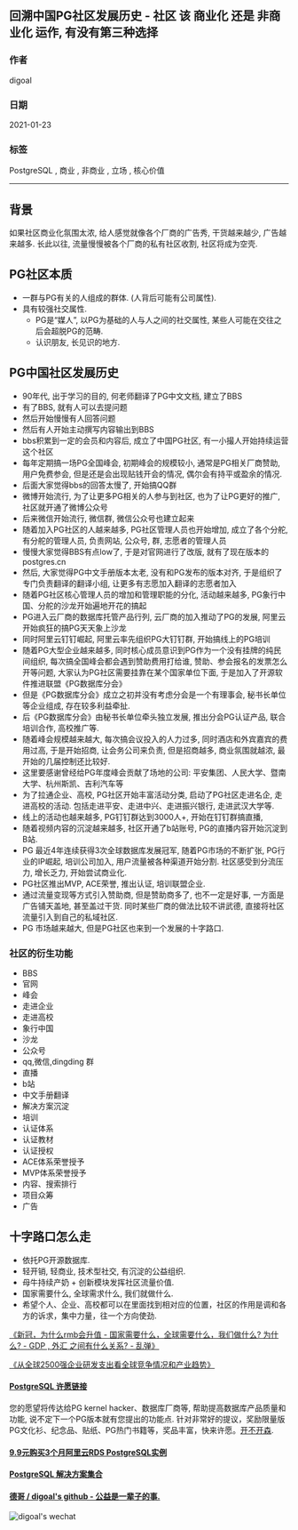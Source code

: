 ## 回溯中国PG社区发展历史 - 社区 该 商业化 还是 非商业化 运作, 有没有第三种选择    
                    
### 作者                    
digoal                    
                    
### 日期                    
2021-01-23                    
                    
### 标签                    
PostgreSQL , 商业 , 非商业 , 立场 , 核心价值   
                    
----                    
                    
## 背景    
如果社区商业化氛围太浓, 给人感觉就像各个厂商的广告秀, 干货越来越少, 广告越来越多. 长此以往, 流量慢慢被各个厂商的私有社区收割, 社区将成为空壳.   
  
## PG社区本质  
  
- 一群与PG有关的人组成的群体.  (人背后可能有公司属性).    
- 具有较强社交属性.    
    - PG是“媒人”, 以PG为基础的人与人之间的社交属性, 某些人可能在交往之后会超脱PG的范畴.    
    - 认识朋友, 长见识的地方.    
  
## PG中国社区发展历史  
  
- 90年代, 出于学习的目的, 何老师翻译了PG中文文档, 建立了BBS  
- 有了BBS, 就有人可以去提问题  
- 然后开始慢慢有人回答问题  
- 然后有人开始主动撰写内容输出到BBS  
- bbs积累到一定的会员和内容后, 成立了中国PG社区, 有一小撮人开始持续运营这个社区  
- 每年定期搞一场PG全国峰会, 初期峰会的规模较小, 通常是PG相关厂商赞助, 用户免费参会, 但是还是会出现贴钱开会的情况, 偶尔会有持平或盈余的情况.   
- 后面大家觉得bbs的回答太慢了, 开始搞QQ群  
- 微博开始流行, 为了让更多PG相关的人参与到社区, 也为了让PG更好的推广, 社区就开通了微博公众号  
- 后来微信开始流行, 微信群, 微信公众号也建立起来  
- 随着加入PG社区的人越来越多, PG社区管理人员也开始增加, 成立了各个分舵, 有分舵的管理人员, 负责网站, 公众号, 群, 志愿者的管理人员  
- 慢慢大家觉得BBS有点low了, 于是对官网进行了改版, 就有了现在版本的postgres.cn    
- 然后, 大家觉得PG中文手册版本太老, 没有和PG发布的版本对齐, 于是组织了专门负责翻译的翻译小组, 让更多有志愿加入翻译的志愿者加入  
- 随着PG社区核心管理人员的增加和管理职能的分化, 活动越来越多, PG象行中国、分舵的沙龙开始遍地开花的搞起  
- PG进入云厂商的数据库托管产品行列, 云厂商的加入推动了PG的发展, 阿里云开始疯狂的搞PG天天象上沙龙  
- 同时阿里云钉钉崛起, 阿里云率先组织PG大钉钉群, 开始搞线上的PG培训  
- 随着PG大型企业越来越多, 同时核心成员意识到PG作为一个没有挂牌的纯民间组织, 每次搞全国峰会都会遇到赞助费用打给谁, 赞助、参会报名的发票怎么开等问题, 大家认为PG社区需要挂靠在某个国家单位下面, 于是加入了开源软件推进联盟《PG数据库分会》  
- 但是《PG数据库分会》成立之初并没有考虑分会是一个有理事会, 秘书长单位等企业组成, 存在较多利益牵扯.   
- 后《PG数据库分会》由秘书长单位牵头独立发展, 推出分会PG认证产品, 联合培训合作, 高校推广等.   
- 随着峰会规模越来越大, 每次搞会议投入的人力过多, 同时酒店和外宾嘉宾的费用过高, 于是开始招商, 让会务公司来负责, 但是招商越多, 商业氛围就越浓, 最开始的几届控制还比较好.  
- 这里要感谢曾经给PG年度峰会贡献了场地的公司: 平安集团、人民大学、暨南大学、杭州斯凯、吉利汽车等  
- 为了拉通企业、高校, PG社区开始丰富活动分类, 启动了PG社区走进名企, 走进高校的活动. 包括走进平安、走进中兴、走进振兴银行, 走进武汉大学等.   
- 线上的活动也越来越多, PG钉钉群达到3000人+, 开始在钉钉群搞直播,   
- 随着视频内容的沉淀越来越多, 社区开通了b站账号, PG的直播内容开始沉淀到B站.   
- PG 最近4年连续获得3次全球数据库发展冠军, 随着PG市场的不断扩张, PG行业的IP崛起, 培训公司加入, 用户流量被各种渠道开始分割. 社区感受到分流压力, 增长乏力, 开始尝试商业化.  
- PG社区推出MVP, ACE荣誉, 推出认证, 培训联盟企业.   
- 通过流量变现等方式引入赞助商, 但是赞助商多了, 也不一定是好事, 一方面是广告铺天盖地, 甚至盖过干货. 同时某些厂商的做法比较不讲武德, 直接将社区流量引入到自己的私域社区.   
- PG 市场越来越大, 但是PG社区也来到一个发展的十字路口.   
  
  
### 社区的衍生功能  
- BBS   
- 官网   
- 峰会  
- 走进企业  
- 走进高校  
- 象行中国  
- 沙龙  
- 公众号  
- qq,微信,dingding 群  
- 直播  
- b站   
- 中文手册翻译  
- 解决方案沉淀  
- 培训  
- 认证体系  
- 认证教材  
- 认证授权  
- ACE体系荣誉授予  
- MVP体系荣誉授予  
- 内容、搜索排行  
- 项目众筹  
- 广告  
  
## 十字路口怎么走    
- 依托PG开源数据库.    
- 轻开销, 轻商业, 技术型社交, 有沉淀的公益组织.    
- 母牛持续产奶 + 创新模块发挥社区流量价值.    
- 国家需要什么, 全球需求什么, 我们就做什么.    
- 希望个人、企业、高校都可以在里面找到相对应的位置，社区的作用是调和各方的诉求，集中力量，往一个方向使劲.    
  
[《新冠，为什么rmb会升值 - 国家需要什么，全球需要什么，我们做什么? 为什么? - GDP , 外汇 之间有什么关系?  - 乱弹》](../202101/20210118_04.md)    
  
[《从全球2500强企业研发支出看全球竞争情况和产业趋势》](../202101/20210123_03.md)    
  
  
#### [PostgreSQL 许愿链接](https://github.com/digoal/blog/issues/76 "269ac3d1c492e938c0191101c7238216")
您的愿望将传达给PG kernel hacker、数据库厂商等, 帮助提高数据库产品质量和功能, 说不定下一个PG版本就有您提出的功能点. 针对非常好的提议，奖励限量版PG文化衫、纪念品、贴纸、PG热门书籍等，奖品丰富，快来许愿。[开不开森](https://github.com/digoal/blog/issues/76 "269ac3d1c492e938c0191101c7238216").  
  
  
#### [9.9元购买3个月阿里云RDS PostgreSQL实例](https://www.aliyun.com/database/postgresqlactivity "57258f76c37864c6e6d23383d05714ea")
  
  
#### [PostgreSQL 解决方案集合](https://yq.aliyun.com/topic/118 "40cff096e9ed7122c512b35d8561d9c8")
  
  
#### [德哥 / digoal's github - 公益是一辈子的事.](https://github.com/digoal/blog/blob/master/README.md "22709685feb7cab07d30f30387f0a9ae")
  
  
![digoal's wechat](../pic/digoal_weixin.jpg "f7ad92eeba24523fd47a6e1a0e691b59")
  
